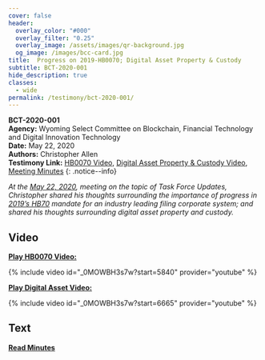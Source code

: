 ```yaml
---
cover: false
header:
  overlay_color: "#000"
  overlay_filter: "0.25"
  overlay_image: /assets/images/qr-background.jpg
  og_image: /images/bcc-card.jpg
title:  Progress on 2019-HB0070; Digital Asset Property & Custody
subtitle: BCT-2020-001
hide_description: true
classes:
  - wide
permalink: /testimony/bct-2020-001/
---
```


**BCT-2020-001**<br>
**Agency:** Wyoming Select Committee on Blockchain, Financial Technology and Digital Innovation Technology<br>
**Date:** May 22, 2020<br>
**Authors:** Christopher Allen<br>
**Testimony Link:** [HB0070 Video](https://www.youtube.com/live/_0MOWBH3s7w?feature=share&start=5840s), [Digital Asset Property & Custody Video](https://www.youtube.com/live/_0MOWBH3s7w?feature=share&start=6665), [Meeting Minutes](https://wyoleg.gov/InterimCommittee/2020/S19-20200522MeetingMinutes.pdf)
{: .notice--info}

_At the [May 22, 2020](https://wyoleg.gov/InterimCommittee/2020/S19-20200522MeetingMinutes.pdf), meeting on the topic of Task Force Updates, Christopher shared his thoughts surrounding the importance of progress in [2019’s HB70](https://www.wyoleg.gov/Legislation/2019/HB0070) mandate for an industry leading filing corporate system; and shared his thoughts surrounding digital asset property and custody._

## Video

[**Play HB0070 Video:**](https://www.youtube.com/watch?v=_0MOWBH3s7w&t=5840s)

{% include video id="_0MOWBH3s7w?start=5840" provider="youtube" %}

[**Play Digital Asset Video:**](https://www.youtube.com/watch?v=_0MOWBH3s7w&t=6665s)

{% include video id="_0MOWBH3s7w?start=6665" provider="youtube" %}

## Text

<a href="https://wyoleg.gov/InterimCommittee/2020/S19-20200522MeetingMinutes.pdf"><b>Read Minutes</b></a>
